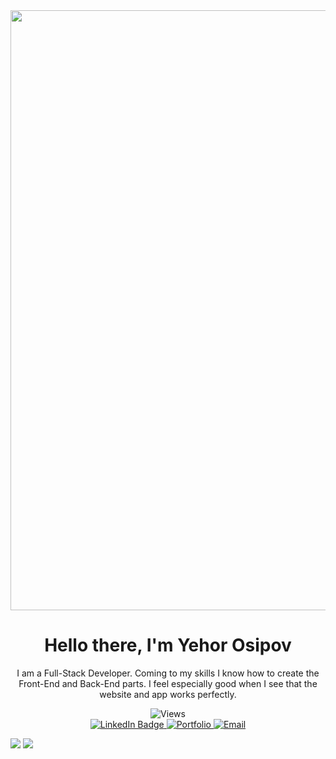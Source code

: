 <div id="logo" align="center">
    <img src="https://www.dropbox.com/scl/fi/znqzabptwj6vv6wvclq5j/6327211.png?rlkey=88w0e64ung0cb35cf3bht4zdk&raw=1" width="960" />  
</div>

<div id="header" align="center">
  <h1>Hello there, I'm Yehor Osipov</h1>
  <p>I am a Full-Stack Developer. Coming to my skills I know how to create the Front-End and Back-End parts. I feel especially good when I see that the website and app works perfectly.</p>
<img src="https://visitcount.itsvg.in/api?id=deadnord&label=Profile%20Views&color=11&icon=3&pretty=true" alt="Views"/>
</div> 

<div id="badges" align="center">
  <a href="https://www.linkedin.com/in/yegor-osipov-eod/">
    <img src="https://img.shields.io/badge/-LinkedIn-blue?style=flat&logo=Linkedin&logoColor=white" alt="LinkedIn Badge"/>
  </a>
<a href="https://eod-portfolio.netlify.app/">
    <img src="https://img.shields.io/badge/Portfolio-grey?style=flat&logo=readme" alt="Portfolio"/>
  </a>
    <a href="mailto:eosipopo@gmail.com">
    <img src="https://img.shields.io/badge/-Gmail-c14438?style=flat&logo=Gmail&logoColor=white" alt="Email"/>
  </a>
</div>
    
![](https://github-readme-stats.vercel.app/api/top-langs/?username=deadnord&layout=pie&langs_count=21&theme=tokyonight&hide_progress=false)
![](https://github-readme-stats.vercel.app/api?username=deadnord&theme=transparent&show_icons=true)
